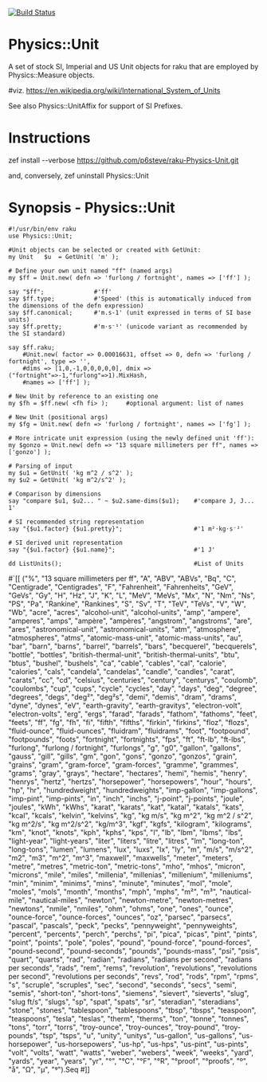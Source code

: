 [![Build Status](https://travis-ci.com/p6steve/raku-Physics-Unit.svg?branch=master)](https://travis-ci.com/p6steve/raku-Physics-Unit)

# Physics::Unit
A set of stock SI, Imperial and US Unit objects for raku that are employed by Physics::Measure objects.

#viz. https://en.wikipedia.org/wiki/International_System_of_Units

See also Physics::UnitAffix for support of SI Prefixes.

# Instructions
zef install --verbose https://github.com/p6steve/raku-Physics-Unit.git

and, conversely, zef uninstall Physics::Unit

# Synopsis - Physics::Unit

```perl6
#!/usr/bin/env raku
use Physics::Unit;

#Unit objects can be selected or created with GetUnit:
my Unit   $u  = GetUnit( 'm' );
    
# Define your own unit named "ff" (named args)
my $ff = Unit.new( defn => 'furlong / fortnight', names => ['ff'] );

say "$ff";              #'ff'
say $ff.type;           #'Speed' (this is automatically induced from the dimensions of the defn expression)
say $ff.canonical;      #'m.s-1' (unit expressed in terms of SI base units)
say $ff.pretty;         #'m⋅s⁻¹' (unicode variant as recommended by the SI standard)

say $ff.raku;
	#Unit.new( factor => 0.00016631, offset => 0, defn => 'furlong / fortnight', type => '',
	#dims => [1,0,-1,0,0,0,0,0], dmix => ("fortnight"=>-1,"furlong"=>1).MixHash, 
	#names => ['ff'] );

# New Unit by reference to an existing one
my $fh = $ff.new( <fh fi> );     #optional argument: list of names

# New Unit (positional args)
my $fg = Unit.new( defn => 'furlong / fortnight', names => ['fg'] );

# More intricate unit expression (using the newly defined unit 'ff'):
my $gonzo = Unit.new( defn => "13 square millimeters per ff", names => ['gonzo'] );

# Parsing of input
my $u1 = GetUnit( 'kg m^2 / s^2' );
my $u2 = GetUnit( 'kg m^2/s^2' );

# Comparison by dimensions
say "compare $u1, $u2... " ~ $u2.same-dims($u1);    #'compare J, J... 1'

# SI recommended string representation
say "{$u1.factor} {$u1.pretty}";                    #'1 m²⋅kg⋅s⁻²'

# SI derived unit representation
say "{$u1.factor} {$u1.name}";                      #'1 J'

dd ListUnits();                                     #List of Units

```
#`[[
("\%", "13 square millimeters per ff", "A", "ABV", "ABVs", "Bq", "C", "Centigrade", "Centigrades", "F", "Fahrenheit", "Fahrenheits", "GeV", "GeVs", "Gy", "H", "Hz", "J", "K", "L", "MeV", "MeVs", "Mx", "N", "Nm", "Ns", "PS", "Pa", "Rankine", "Rankines", "S", "Sv", "T", "TeV", "TeVs", "V", "W", "Wb", "acre", "acres", "alcohol-unit", "alcohol-units", "amp", "ampere", "amperes", "amps", "ampère", "ampères", "angstrom", "angstroms", "are", "ares", "astronomical-unit", "astronomical-units", "atm", "atmosphere", "atmospheres", "atms", "atomic-mass-unit", "atomic-mass-units", "au", "bar", "barn", "barns", "barrel", "barrels", "bars", "becquerel", "becquerels", "bottle", "bottles", "british-thermal-unit", "british-thermal-units", "btu", "btus", "bushel", "bushels", "ca", "cable", "cables", "cal", "calorie", "calories", "cals", "candela", "candelas", "candle", "candles", "carat", "carats", "cc", "cd", "celsius", "centuries", "century", "centurys", "coulomb", "coulombs", "cup", "cups", "cycle", "cycles", "day", "days", "deg", "degree", "degrees", "degs", "deg²", "deg²s", "demi", "demis", "dram", "drams", "dyne", "dynes", "eV", "earth-gravity", "earth-gravitys", "electron-volt", "electron-volts", "erg", "ergs", "farad", "farads", "fathom", "fathoms", "feet", "feets", "ff", "fg", "fh", "fi", "fifth", "fifths", "firkin", "firkins", "floz", "flozs", "fluid-ounce", "fluid-ounces", "fluidram", "fluidrams", "foot", "footpound", "footpounds", "foots", "fortnight", "fortnights", "fps", "ft", "ft-lb", "ft-lbs", "furlong", "furlong / fortnight", "furlongs", "g", "g0", "gallon", "gallons", "gauss", "gill", "gills", "gm", "gon", "gons", "gonzo", "gonzos", "grain", "grains", "gram", "gram-force", "gram-forces", "gramme", "grammes", "grams", "gray", "grays", "hectare", "hectares", "hemi", "hemis", "henry", "henrys", "hertz", "hertzs", "horsepower", "horsepowers", "hour", "hours", "hp", "hr", "hundredweight", "hundredweights", "imp-gallon", "imp-gallons", "imp-pint", "imp-pints", "in", "inch", "inchs", "j-point", "j-points", "joule", "joules", "kWh", "kWhs", "karat", "karats", "kat", "katal", "katals", "kats", "kcal", "kcals", "kelvin", "kelvins", "kg", "kg m/s", "kg m^2", "kg m^2 / s^2", "kg m^2/s", "kg m^2/s^2", "kg/m^3", "kgf", "kgfs", "kilogram", "kilograms", "km", "knot", "knots", "kph", "kphs", "kps", "l", "lb", "lbm", "lbms", "lbs", "light-year", "light-years", "liter", "liters", "litre", "litres", "lm", "long-ton", "long-tons", "lumen", "lumens", "lux", "luxs", "lx", "ly", "m", "m/s", "m/s^2", "m2", "m3", "m^2", "m^3", "maxwell", "maxwells", "meter", "meters", "metre", "metres", "metric-ton", "metric-tons", "mho", "mhos", "micron", "microns", "mile", "miles", "millenia", "millenias", "millenium", "milleniums", "min", "minim", "minims", "mins", "minute", "minutes", "mol", "mole", "moles", "mols", "month", "months", "mph", "mphs", "m²", "m³", "nautical-mile", "nautical-miles", "newton", "newton-metre", "newton-metres", "newtons", "nmile", "nmiles", "ohm", "ohms", "one", "ones", "ounce", "ounce-force", "ounce-forces", "ounces", "oz", "parsec", "parsecs", "pascal", "pascals", "peck", "pecks", "pennyweight", "pennyweights", "percent", "percents", "perch", "perchs", "pi", "pica", "picas", "pint", "pints", "point", "points", "pole", "poles", "pound", "pound-force", "pound-forces", "pound-second", "pound-seconds", "pounds", "pounds-mass", "psi", "psis", "quart", "quarts", "rad", "radian", "radians", "radians per second", "radians per seconds", "rads", "rem", "rems", "revolution", "revolutions", "revolutions per second", "revolutions per seconds", "revs", "rod", "rods", "rpm", "rpms", "s", "scruple", "scruples", "sec", "second", "seconds", "secs", "semi", "semis", "short-ton", "short-tons", "siemens", "sievert", "sieverts", "slug", "slug ft/s", "slugs", "sp", "spat", "spats", "sr", "steradian", "steradians", "stone", "stones", "tablespoon", "tablespoons", "tbsp", "tbsps", "teaspoon", "teaspoons", "tesla", "teslas", "therm", "therms", "ton", "tonne", "tonnes", "tons", "torr", "torrs", "troy-ounce", "troy-ounces", "troy-pound", "troy-pounds", "tsp", "tsps", "u", "unity", "unitys", "us-gallon", "us-gallons", "us-horsepower", "us-horsepowers", "us-hp", "us-hps", "us-pint", "us-pints", "volt", "volts", "watt", "watts", "weber", "webers", "week", "weeks", "yard", "yards", "year", "years", "yr", "°", "°C", "°F", "°R", "°proof", "°proofs", "º", "å", "Ω", "μ", "ᵍ").Seq
#]]

